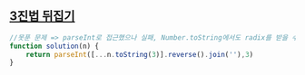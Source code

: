 ## <a href='https://school.programmers.co.kr/learn/courses/30/lessons/68935'>3진법 뒤집기</a>

```javascript 
//못푼 문제 => parseInt로 접근했으나 실패, Number.toString에서도 radix를 받을 수 있음.
function solution(n) {
    return parseInt([...n.toString(3)].reverse().join(''),3) 
}
```
